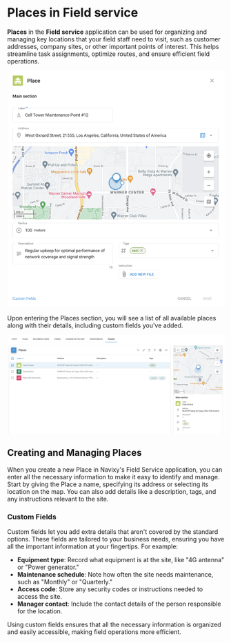 # Places in Field service

**Places** in the **Field service** application can be used for organizing and managing key locations that your field staff need to visit, such as customer addresses, company sites, or other important points of interest. This helps streamline task assignments, optimize routes, and ensure efficient field operations.

![](../../user-guide/field-service/attachments/image-20240816-175137.png)

Upon entering the Places section, you will see a list of all available places along with their details, including custom fields you've added.

![](../../user-guide/field-service/attachments/image-20240816-174653.png)

## Creating and Managing Places

When you create a new Place in Navixy's Field Service application, you can enter all the necessary information to make it easy to identify and manage. Start by giving the Place a name, specifying its address or selecting its location on the map. You can also add details like a description, tags, and any instructions relevant to the site.

### Custom Fields

Custom fields let you add extra details that aren't covered by the standard options. These fields are tailored to your business needs, ensuring you have all the important information at your fingertips. For example:

* **Equipment type**: Record what equipment is at the site, like "4G antenna" or "Power generator."
* **Maintenance schedule**: Note how often the site needs maintenance, such as "Monthly" or "Quarterly."
* **Access code**: Store any security codes or instructions needed to access the site.
* **Manager contact**: Include the contact details of the person responsible for the location.

Using custom fields ensures that all the necessary information is organized and easily accessible, making field operations more efficient.
